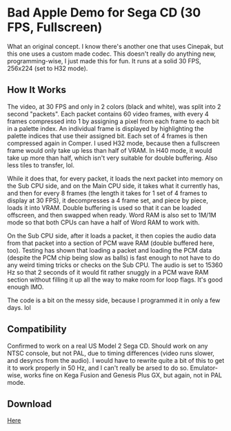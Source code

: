 # Bad Apple Demo for Sega CD (30 FPS, Fullscreen)
What an original concept. I know there's another one that uses Cinepak, but this one uses a custom made codec. This doesn't really do anything new, programming-wise, I just made this for fun. It runs at a solid 30 FPS, 256x224 (set to H32 mode).

## How It Works
The video, at 30 FPS and only in 2 colors (black and white), was split into 2 second "packets". Each packet contains 60 video frames, with every 4 frames compressed into 1 by assigning a pixel from each frame to each bit in a palette index. An individual frame is displayed by highlighting the palette indices that use their assigned bit. Each set of 4 frames is then compressed again in Comper. I used H32 mode, because then a fullscreen frame would only take up less than half of VRAM. In H40 mode, it would take up more than half, which isn't very suitable for double buffering. Also less tiles to transfer, lol.

While it does that, for every packet, it loads the next packet into memory on the Sub CPU side, and on the Main CPU side, it takes what it currently has, and then for every 8 frames (the length it takes for 1 set of 4 frames to display at 30 FPS), it decompresses a 4 frame set, and piece by piece, loads it into VRAM. Double buffering is used so that it can be loaded offscreen, and then swapped when ready. Word RAM is also set to 1M/1M mode so that both CPUs can have a half of Word RAM to work with.

On the Sub CPU side, after it loads a packet, it then copies the audio data from that packet into a section of PCM wave RAM (double buffered here, too). Testing has shown that loading a packet and loading the PCM data (despite the PCM chip being slow as balls) is fast enough to not have to do any weird timing tricks or checks on the Sub CPU. The audio is set to 15360 Hz so that 2 seconds of it would fit rather snuggly in a PCM wave RAM section without filling it up all the way to make room for loop flags. It's good enough IMO.

The code is a bit on the messy side, because I programmed it in only a few days. lol

## Compatibility
Confirmed to work on a real US Model 2 Sega CD. Should work on any NTSC console, but not PAL, due to timing differences (video runs slower, and desyncs from the audio). I would have to rewrite quite a bit of this to get it to work properly in 50 Hz, and I can't really be arsed to do so. Emulator-wise, works fine on Kega Fusion and Genesis Plus GX, but again, not in PAL mode.

## Download
[Here](https://drive.google.com/file/d/1Y9n5cf8HIEDJCbQ53L_YIvEsvTowk8v_/view?usp=sharing)